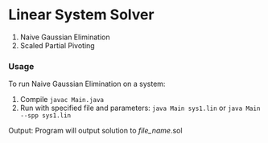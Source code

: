 # Linear System Solver
1. Naive Gaussian Elimination
2. Scaled Partial Pivoting

### Usage
To run Naive Gaussian Elimination on a system:
1. Compile
`javac Main.java`
2. Run with specified file and parameters:
`java Main sys1.lin`
or
`java Main --spp sys1.lin`

Output:
Program will output solution to *file_name*.sol
